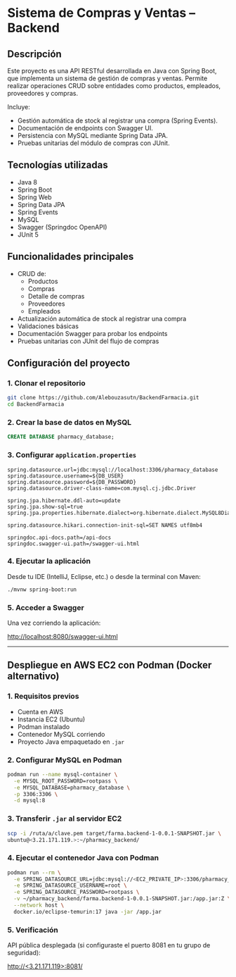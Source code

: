 # Sistema de Compras y Ventas – Backend

## Descripción

Este proyecto es una API RESTful desarrollada en Java con Spring Boot, que implementa un sistema de gestión de compras y ventas. Permite realizar operaciones CRUD sobre entidades como productos, empleados, proveedores y compras.

Incluye:

- Gestión automática de stock al registrar una compra (Spring Events).
- Documentación de endpoints con Swagger UI.
- Persistencia con MySQL mediante Spring Data JPA.
- Pruebas unitarias del módulo de compras con JUnit.

## Tecnologías utilizadas

- Java 8
- Spring Boot
- Spring Web
- Spring Data JPA
- Spring Events
- MySQL
- Swagger (Springdoc OpenAPI)
- JUnit 5

## Funcionalidades principales

- CRUD de:
  - Productos
  - Compras
  - Detalle de compras
  - Proveedores
  - Empleados
- Actualización automática de stock al registrar una compra
- Validaciones básicas
- Documentación Swagger para probar los endpoints
- Pruebas unitarias con JUnit del flujo de compras

## Configuración del proyecto

### 1. Clonar el repositorio

```bash
git clone https://github.com/Alebouzasutn/BackendFarmacia.git
cd BackendFarmacia
```

### 2. Crear la base de datos en MySQL

```sql
CREATE DATABASE pharmacy_database;
```

### 3. Configurar `application.properties`

```properties
spring.datasource.url=jdbc:mysql://localhost:3306/pharmacy_database
spring.datasource.username=${DB_USER}
spring.datasource.password=${DB_PASSWORD}
spring.datasource.driver-class-name=com.mysql.cj.jdbc.Driver

spring.jpa.hibernate.ddl-auto=update
spring.jpa.show-sql=true
spring.jpa.properties.hibernate.dialect=org.hibernate.dialect.MySQL8Dialect

spring.datasource.hikari.connection-init-sql=SET NAMES utf8mb4

springdoc.api-docs.path=/api-docs
springdoc.swagger-ui.path=/swagger-ui.html
```

### 4. Ejecutar la aplicación

Desde tu IDE (IntelliJ, Eclipse, etc.) o desde la terminal con Maven:

```bash
./mvnw spring-boot:run
```

### 5. Acceder a Swagger

Una vez corriendo la aplicación:

[http://localhost:8080/swagger-ui.html](http://localhost:8080/swagger-ui.html)

---

## Despliegue en AWS EC2 con Podman (Docker alternativo)

### 1. Requisitos previos

- Cuenta en AWS
- Instancia EC2 (Ubuntu)
- Podman instalado
- Contenedor MySQL corriendo
- Proyecto Java empaquetado en `.jar`

### 2. Configurar MySQL en Podman

```bash
podman run --name mysql-container \
  -e MYSQL_ROOT_PASSWORD=rootpass \
  -e MYSQL_DATABASE=pharmacy_database \
  -p 3306:3306 \
  -d mysql:8
```

### 3. Transferir `.jar` al servidor EC2

```bash
scp -i /ruta/a/clave.pem target/farma.backend-1-0.0.1-SNAPSHOT.jar \
ubuntu@<3.21.171.119.>:~/pharmacy_backend/
```

### 4. Ejecutar el contenedor Java con Podman

```bash
podman run --rm \
  -e SPRING_DATASOURCE_URL=jdbc:mysql://<EC2_PRIVATE_IP>:3306/pharmacy_database \
  -e SPRING_DATASOURCE_USERNAME=root \
  -e SPRING_DATASOURCE_PASSWORD=rootpass \
  -v ~/pharmacy_backend/farma.backend-1-0.0.1-SNAPSHOT.jar:/app.jar:Z \
  --network host \
  docker.io/eclipse-temurin:17 java -jar /app.jar
```

### 5. Verificación

API pública desplegada (si configuraste el puerto 8081 en tu grupo de seguridad):

[http://<3.21.171.119>:8081/](http://3.21.171.119:8081/)